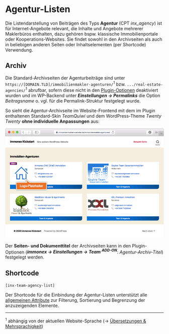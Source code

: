 # Agentur-Listen

Die Listendarstellung von Beiträgen des Typs **Agentur** (CPT *inx_agency*) ist für Internet-Angebote relevant, die Inhalte und Angebote mehrerer Maklerbüros enthalten, dazu gehören bspw. klassische Immobilienportale oder Kooperations-Websites. Sie findet sowohl in den Archivseiten als auch in beliebigen anderen Seiten oder Inhaltselementen (per Shortcode) Verwendung.

## Archiv

Die Standard-Archivseiten der Agenturbeiträge sind unter `https://[DOMAIN.TLD]/immobilienmakler-agenturen/`<sup>1</sup> bzw. `.../real-estate-agencies/`<sup>1</sup> abrufbar, sofern diese nicht in den [Plugin-Optionen](../schnellstart/einrichtung?id=agentur-archiv) deaktiviert wurden und im WP-Backend unter ***Einstellungen → Permalinks*** die Option *Beitragsname* o. vgl. für die Permalink-Struktur festgelegt wurde.

So sieht die Agentur-Archivseite im Website-Frontend mit dem im Plugin enthaltenen Standard-Skin *TeamQuiwi* und dem WordPress-Theme *Twenty Twenty* **ohne individuelle Anpassungen** aus:

![Immobilienmakler-Agenturen-Archivseite im Frontend](../assets/scst-fe-agency-archive.gif)

Der **Seiten- und Dokumenttitel** der Archivseiten kann in den Plugin-Optionen (***immonex → Einstellungen → Team <sup>ADD-ON</sup>***: *Agentur-Archiv-Titel*) festgelegt werden.

## Shortcode

`[inx-team-agency-list]`

Der Shortcode für die Einbindung der Agentur-Listen unterstützt alle [allgemeinen Attribute](../schnellstart/listen-attribute#Shortcodes) zur Filterung, Sortierung und Begrenzung der anzuzeigenden Elemente.

---

<sup>1</sup> abhängig von der aktuellen Website-Sprache (→ [Übersetzungen & Mehrsprachigkeit](../anpassung-erweiterung/uebersetzung-mehrsprachigkeit))